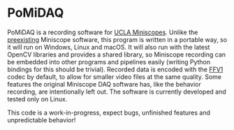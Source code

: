 PoMiDAQ
=========

PoMiDAQ is a recording software for [UCLA Miniscopes](http://miniscope.org/index.php/Main_Page).
Unlike the [preexisting](https://github.com/daharoni/Miniscope_DAQ_Software) Miniscope software, this program
is written in a portable way, so it will run on Windows, Linux and macOS. It will also run with the latest
OpenCV libraries and provides a shared library, so Miniscope recording can be embedded into other programs
and pipelines easily (writing Python bindings for this should be trivial).
Recorded data is encoded with the [FFV1](https://en.wikipedia.org/wiki/FFV1) codec by default, to allow for
smaller video files at the same quality.
Some features the original Miniscope DAQ software has, like the behavior recording, are intentionally left out.
The software is currently developed and tested only on Linux.

This code is a work-in-progress, expect bugs, unfinished features and unpredictable behavior!
